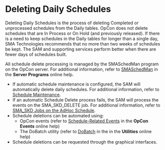 # Deleting Daily Schedules

Deleting Daily Schedules is the process of deleting Completed or unprocessed schedules from the Daily tables. OpCon does not delete schedules that are In Process or On Hold (and previously released). If there is a need to keep schedules in the Daily tables for longer than a single day, SMA Technologies recommends that no more than two weeks of schedules be kept. The SAM and supporting services perform better when there are fewer days of schedules built.

All schedule delete processing is managed by the SMASchedMan program on the OpCon server. For additional information, refer to [SMASchedMan](../server-programs/request-router.md#smasched) in the **Server Programs** online help.

- If automatic schedule maintenance is configured, the SAM will automatically delete daily schedules. For additional information, refer to [Schedule Maintenance](../objects/schedules.md#schedule-definition).
- If an automatic Schedule Delete process fails, the SAM will process the events on the SMA_SKD_DELETE job. For additional information, refer to [SMA_SKD Jobs on the AdHoc Schedule](../objects/schedules.md#adhoc-schedule).
- Schedule deletions can be automated using:
  - OpCon events (refer to [Schedule-Related Events](../events/types.md#schedule) in the **OpCon Events** online help)
  - The DoBatch utility (refer to [DoBatch](../utilities/Command-line-Utilities/DoBatch.md) in the in the **Utilities** online help)
- Schedule deletions can be requested through the graphical interfaces.
